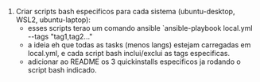 1. Criar scripts bash especificos para cada sistema (ubuntu-desktop, WSL2, ubuntu-laptop):
	- esses scripts terao um comando ansible `ansible-playbook local.yml --tags "tag1,tag2..."
	- a ideia eh que todas as tasks (menos langs) estejam carregadas em local.yml, e cada script bash inclui/exclui as tags especificas.
	- adicionar ao README os 3 quickinstalls especificos ja rodando o script bash indicado.


